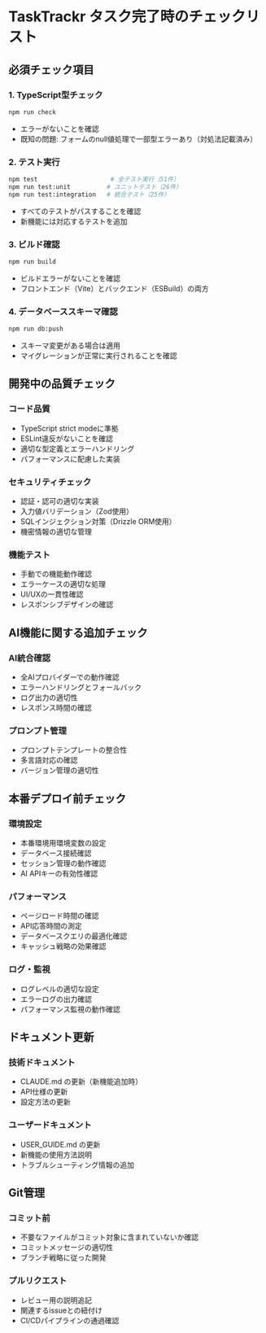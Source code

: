 # TaskTrackr タスク完了時のチェックリスト

## 必須チェック項目

### 1. TypeScript型チェック
```bash
npm run check
```
- エラーがないことを確認
- 既知の問題: フォームのnull値処理で一部型エラーあり（対処法記載済み）

### 2. テスト実行
```bash
npm test                    # 全テスト実行（51件）
npm run test:unit          # ユニットテスト（26件）
npm run test:integration   # 統合テスト（25件）
```
- すべてのテストがパスすることを確認
- 新機能には対応するテストを追加

### 3. ビルド確認
```bash
npm run build
```
- ビルドエラーがないことを確認
- フロントエンド（Vite）とバックエンド（ESBuild）の両方

### 4. データベーススキーマ確認
```bash
npm run db:push
```
- スキーマ変更がある場合は適用
- マイグレーションが正常に実行されることを確認

## 開発中の品質チェック

### コード品質
- TypeScript strict modeに準拠
- ESLint違反がないことを確認
- 適切な型定義とエラーハンドリング
- パフォーマンスに配慮した実装

### セキュリティチェック
- 認証・認可の適切な実装
- 入力値バリデーション（Zod使用）
- SQLインジェクション対策（Drizzle ORM使用）
- 機密情報の適切な管理

### 機能テスト
- 手動での機能動作確認
- エラーケースの適切な処理
- UI/UXの一貫性確認
- レスポンシブデザインの確認

## AI機能に関する追加チェック

### AI統合確認
- 全AIプロバイダーでの動作確認
- エラーハンドリングとフォールバック
- ログ出力の適切性
- レスポンス時間の確認

### プロンプト管理
- プロンプトテンプレートの整合性
- 多言語対応の確認
- バージョン管理の適切性

## 本番デプロイ前チェック

### 環境設定
- 本番環境用環境変数の設定
- データベース接続確認
- セッション管理の動作確認
- AI APIキーの有効性確認

### パフォーマンス
- ページロード時間の確認
- API応答時間の測定
- データベースクエリの最適化確認
- キャッシュ戦略の効果確認

### ログ・監視
- ログレベルの適切な設定
- エラーログの出力確認
- パフォーマンス監視の動作確認

## ドキュメント更新

### 技術ドキュメント
- CLAUDE.md の更新（新機能追加時）
- API仕様の更新
- 設定方法の更新

### ユーザードキュメント
- USER_GUIDE.md の更新
- 新機能の使用方法説明
- トラブルシューティング情報の追加

## Git管理

### コミット前
- 不要なファイルがコミット対象に含まれていないか確認
- コミットメッセージの適切性
- ブランチ戦略に従った開発

### プルリクエスト
- レビュー用の説明追記
- 関連するissueとの紐付け
- CI/CDパイプラインの通過確認